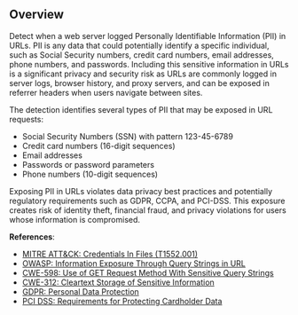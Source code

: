 ## Overview

Detect when a web server logged Personally Identifiable Information (PII) in URLs. PII is any data that could potentially identify a specific individual, such as Social Security numbers, credit card numbers, email addresses, phone numbers, and passwords. Including this sensitive information in URLs is a significant privacy and security risk as URLs are commonly logged in server logs, browser history, and proxy servers, and can be exposed in referrer headers when users navigate between sites.

The detection identifies several types of PII that may be exposed in URL requests:
- Social Security Numbers (SSN) with pattern 123-45-6789
- Credit card numbers (16-digit sequences)
- Email addresses
- Passwords or password parameters
- Phone numbers (10-digit sequences)

Exposing PII in URLs violates data privacy best practices and potentially regulatory requirements such as GDPR, CCPA, and PCI-DSS. This exposure creates risk of identity theft, financial fraud, and privacy violations for users whose information is compromised.

**References**:
- [MITRE ATT&CK: Credentials In Files (T1552.001)](https://attack.mitre.org/techniques/T1552/001/)
- [OWASP: Information Exposure Through Query Strings in URL](https://owasp.org/www-community/vulnerabilities/Information_exposure_through_query_strings_in_url)
- [CWE-598: Use of GET Request Method With Sensitive Query Strings](https://cwe.mitre.org/data/definitions/598.html)
- [CWE-312: Cleartext Storage of Sensitive Information](https://cwe.mitre.org/data/definitions/312.html)
- [GDPR: Personal Data Protection](https://gdpr-info.eu/issues/personal-data/)
- [PCI DSS: Requirements for Protecting Cardholder Data](https://www.pcisecuritystandards.org/) 